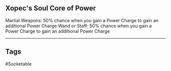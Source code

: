## Xopec's Soul Core of Power
Martial Weapons: 50% chance when you gain a Power Charge to gain an additional Power Charge
Wand or Staff: 50% chance when you gain a Power Charge to gain an additional Power Charge

---
## Tags
#Socketable
